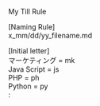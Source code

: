 My Till Rule

[Naming Rule]  
x_mm/dd/yy_filename.md

[Initial letter]  
マーケティング = mk  
Java Script = js  
PHP = ph  
Python = py  
:
